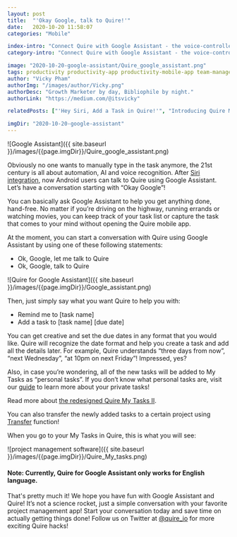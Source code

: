 ```yaml
---
layout: post
title:  "'Okay Google, talk to Quire!'"
date:   2020-10-20 11:58:07
categories: "Mobile"

index-intro: "Connect Quire with Google Assistant - the voice-controlled virtual assistant powered by Google. Manage your task list without having to open Quire app."
category-intro: "Connect Quire with Google Assistant - the voice-controlled virtual assistant powered by Google. Manage your task list without having to open Quire app."

image: "2020-10-20-google-assistant/Quire_google_assistant.png"
tags: productivity productivity-app productivity-mobile-app team-management-software work-management-software team-communication team-productivity task-scheduling-software increase-productivity remote-team to-do-list-app working-remotely remote-teams task-management task-management-software project-management-software productivity-tips to-do-list task-list teamwork Siri voice-assistant Quire-mobile Google-Assistant Google 
author: "Vicky Pham"
authorImg: "/images/author/Vicky.png"
authorDesc: "Growth Marketer by day, Bibliophile by night."
authorLink: "https://medium.com/@itsvicky"

relatedPosts: ["'Hey Siri, Add a Task in Quire!'", "Introducing Quire Mobile 5.0 and Everything You Need to Know", "Quire Mobile 3.0: Kanban Board comes to Mobile App"]

imgDir: "2020-10-20-google-assistant"
---
```


![Google Assistant]({{ site.baseurl }}/images/{{page.imgDir}}/Quire_google_assistant.png)

Obviously no one wants to manually type in the task anymore, the 21st century is all about automation, AI and voice recognition. After [Siri integration](https://quire.io/blog/p/quire-siri.html), now Android users can talk to Quire using Google Assistant. Let’s have a conversation starting with “Okay Google”! 

You can basically ask Google Assistant to help you get anything done, hand-free. No matter if you’re driving on the highway, running errands or watching movies, you can keep track of your task list or capture the task that comes to your mind without opening the Quire mobile app. 

At the moment, you can start a conversation with Quire using Google Assistant by using one of these following statements: 

* Ok, Google, let me talk to Quire 
* Ok, Google, talk to Quire 

![Quire for Google Assistant]({{ site.baseurl }}/images/{{page.imgDir}}/Google_assistant.png)

Then, just simply say what you want Quire to help you with: 

* Remind me to [task name] 
* Add a task to [task name] [due date]

You can get creative and set the due dates in any format that you would like. Quire will recognize the date format and help you create a task and add all the details later. For example, Quire understands “three days from now”, “next Wednesday”, “at 10pm on next Friday”! Impressed, yes?

Also, in case you’re wondering, all of the new tasks will be added to My Tasks as “personal tasks”. If you don’t know what personal tasks are, visit our [guide](https://quire.io/guide/my-tasks/#personal-tasks) to learn more about your private tasks!
 
<p class="notice">Read more about <a href="https://quire.io/blog/p/Quire-my-tasks-guides-and-tips.html">the redesigned Quire My Tasks II</a>.</p>

You can also transfer the newly added tasks to a certain project using [Transfer](https://quire.io/guide/move-tasks/#transfer-a-task) function! 

When you go to your My Tasks in Quire, this is what you will see:

![project management software]({{ site.baseurl }}/images/{{page.imgDir}}/Quire_My_tasks.png) 

#### Note: Currently, Quire for Google Assistant only works for English language. 

That's pretty much it! We hope you have fun with Google Assistant and Quire! It’s not a science rocket, just a simple conversation with your favorite project management app! Start your conversation today and save time on actually getting things done! Follow us on Twitter at [@quire_io](https://twitter.com/quire_io) for more exciting Quire hacks! 


[jekyll]:      http://jekyllrb.com
[jekyll-gh]:   https://github.com/jekyll/jekyll
[jekyll-help]: https://github.com/jekyll/jekyll-help